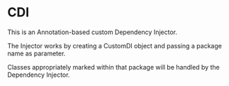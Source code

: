 # CDI
This is an Annotation-based custom Dependency Injector. 

The Injector works by creating a CustomDI object and passing a package name as parameter. 

Classes appropriately marked within that package will be handled by the Dependency Injector.
